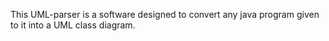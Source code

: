 This UML-parser is a software designed to convert any java program given to it into a UML class diagram.

